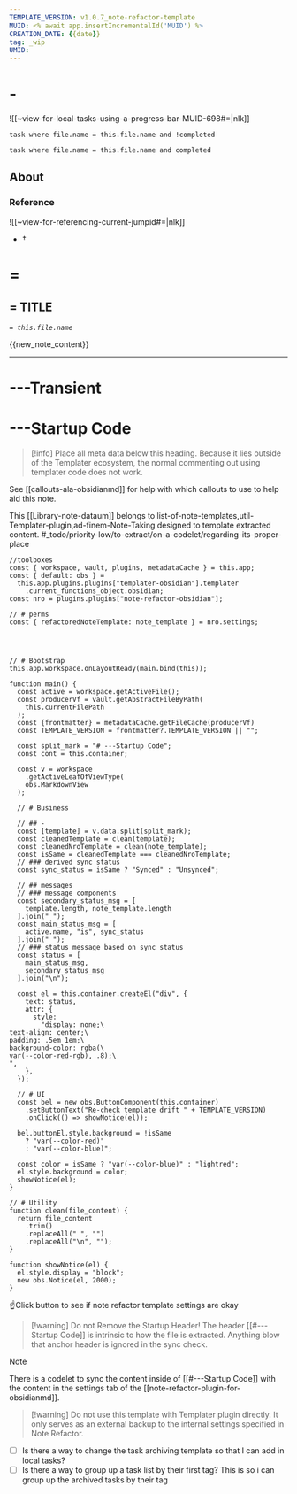 ```yaml
---
TEMPLATE_VERSION: v1.0.7_note-refactor-template
MUID: <% await app.insertIncrementalId('MUID') %>
CREATION_DATE: {{date}} 
tag: _wip 
UMID: 
---
```

# -

![[~view-for-local-tasks-using-a-progress-bar-MUID-698#=|nlk]]

```dataview
task where file.name = this.file.name and !completed
```

```dataview
task where file.name = this.file.name and completed
```

## About

### Reference

![[~view-for-referencing-current-jumpid#=|nlk]]

* †

# =

## = TITLE

*`= this.file.name`*

{{new_note_content}}

---

# ---Transient

# ---Startup Code

> [!info] Place all meta data below this heading.
> Because it lies outside of the Templater ecosystem, the normal commenting out using templater code does not work.


See [[callouts-ala-obsidianmd]] for help with which callouts to use to help aid this note.

This [[Library-note-dataum]] belongs to  list-of-note-templates,util-Templater-plugin,ad-finem-Note-Taking designed to template extracted content.
#_todo/priority-low/to-extract/on-a-codelet/regarding-its-proper-place 
```dataviewjs
//toolboxes
const { workspace, vault, plugins, metadataCache } = this.app;
const { default: obs } =
  this.app.plugins.plugins["templater-obsidian"].templater
    .current_functions_object.obsidian;
const nro = plugins.plugins["note-refactor-obsidian"];

// # perms
const { refactoredNoteTemplate: note_template } = nro.settings;




// # Bootstrap
this.app.workspace.onLayoutReady(main.bind(this));

function main() {
  const active = workspace.getActiveFile();
  const producerVf = vault.getAbstractFileByPath(
    this.currentFilePath
  );
  const {frontmatter} = metadataCache.getFileCache(producerVf)
  const TEMPLATE_VERSION = frontmatter?.TEMPLATE_VERSION || "";
  
  const split_mark = "# ---Startup Code";
  const cont = this.container;
  
  const v = workspace
    .getActiveLeafOfViewType(
    obs.MarkdownView
  );
  
  // # Business 
  
  // ## - 
  const [template] = v.data.split(split_mark);
  const cleanedTemplate = clean(template);
  const cleanedNroTemplate = clean(note_template);
  const isSame = cleanedTemplate === cleanedNroTemplate;
  // ### derived sync status  
  const sync_status = isSame ? "Synced" : "Unsynced";
  
  // ## messages
  // ### message components
  const secondary_status_msg = [
    template.length, note_template.length
  ].join(" ");
  const main_status_msg = [
    active.name, "is", sync_status
  ].join(" ");
  // ### status message based on sync status
  const status = [
    main_status_msg, 
    secondary_status_msg
  ].join("\n");

  const el = this.container.createEl("div", {
    text: status,
    attr: {
      style:
        "display: none;\
text-align: center;\
padding: .5em 1em;\
background-color: rgba(\
var(--color-red-rgb), .8);\
",
    },
  });

  // # UI
  const bel = new obs.ButtonComponent(this.container)
    .setButtonText("Re-check template drift " + TEMPLATE_VERSION)
    .onClick(() => showNotice(el));

  bel.buttonEl.style.background = !isSame
    ? "var(--color-red)"
    : "var(--color-blue)";

  const color = isSame ? "var(--color-blue)" : "lightred";
  el.style.background = color;
  showNotice(el);
}

// # Utility
function clean(file_content) {
  return file_content
    .trim()
    .replaceAll(" ", "")
    .replaceAll("\n", "");
}

function showNotice(el) {
  el.style.display = "block";
  new obs.Notice(el, 2000);
}
```
☝Click button to see if note refactor template settings are okay

>[!warning] Do not Remove the Startup Header!
>The header [[#---Startup Code]] is intrinsic to how the file is extracted. Anything blow that anchor header is ignored in the sync check.

>[!note]
>There is a codelet to sync the content inside of  [[#---Startup Code]] with the content in the settings tab of the [[note-refactor-plugin-for-obsidianmd]].

> [!warning] Do not use this template with Templater plugin directly. It only serves as an external backup to the internal settings specified in Note Refactor.

- [ ] Is there a way to change the task archiving template so that I can add in local tasks?
- [ ] Is there a way to group up a task list by their first tag? This is so i can group up the archived tasks by their tag